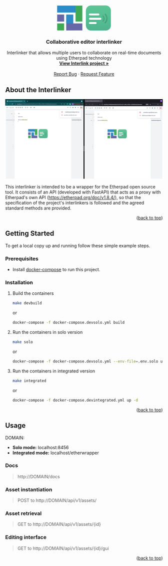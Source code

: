 <div id="top"></div>

<!-- PROJECT LOGO -->
<br />
<div align="center">
  <a href="https://github.com/interlink-project/interlinker-collaborative-editor">
    <img src="images/logo.png" alt="Logo" width="172" height="80">
  </a>

  <h3 align="center">Collaborative editor interlinker</h3>

  <p align="center">
    Interlinker that allows multiple users to collaborate on real-time documents using Etherpad technology
    <br />
    <a href="https://interlink-project.eu/"><strong>View Interlink project »</strong></a>
    <br />
    <br />
    <a href="https://github.com/interlink-project/interlinker-collaborative-editor/issues">Report Bug</a>
    ·
    <a href="https://github.com/interlink-project/interlinker-collaborative-editor/issues">Request Feature</a>
  </p>
</div>

<!-- ABOUT THE INTERLINKER -->
## About the Interlinker

![Screen Shot](images/screenshot.png)

This interlinker is intended to be a wrapper for the Etherpad open source tool. It consists of an API (developed with FastAPI) that acts as a proxy with Etherpad's own API (https://etherpad.org/doc/v1.8.4/), so that the specification of the project's interlinkers is followed and the agreed standard methods are provided.

<p align="right">(<a href="#top">back to top</a>)</p>

<!-- GETTING STARTED -->
## Getting Started

To get a local copy up and running follow these simple example steps.

### Prerequisites

* Install [docker-compose](https://docs.docker.com/compose/install/) to run this project.

### Installation

1. Build the containers

   ```sh
   make devbuild
   ```

   or 
   ```sh
   docker-compose -f docker-compose.devsolo.yml build
   ```

1. Run the containers in solo version

   ```sh
   make solo
   ```
   or
   ```sh
   docker-compose -f docker-compose.devsolo.yml --env-file=.env.solo up -d
   ```
1. Run the containers in integrated version

    ```sh
   make integrated
   ```
   or
   ```sh
   docker-compose -f docker-compose.devintegrated.yml up -d
   ```

<p align="right">(<a href="#top">back to top</a>)</p>



<!-- USAGE EXAMPLES -->
## Usage

DOMAIN:
  * **Solo mode:** localhost:8456
  * **Integrated mode:** localhost/etherwrapper
### Docs

>  http://DOMAIN/docs

### Asset instantiation

>  POST to http://DOMAIN/api/v1/assets/

### Asset retrieval

>  GET to http://DOMAIN/api/v1/assets/{id}

### Editing interface

>  GET to http://DOMAIN/api/v1/assets/{id}/gui


<p align="right">(<a href="#top">back to top</a>)</p>